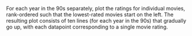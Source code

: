 For each year in the 90s separately, plot the ratings for individual movies, rank-ordered such that the lowest-rated movies start on the left. The resulting plot consists of ten lines (for each year in the 90s) that gradually go up, with each datapoint corresponding to a single movie rating.
